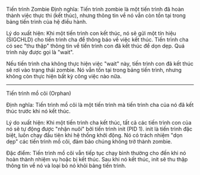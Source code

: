 Tiến trình Zombie
Định nghĩa: Tiến trình zombie là một tiến trình đã hoàn thành việc thực thi (kết thúc), nhưng thông tin về nó vẫn còn tồn tại trong bảng tiến trình của hệ điều hành.

Lý do xuất hiện: Khi một tiến trình con kết thúc, nó sẽ gửi một tín hiệu (SIGCHLD) cho tiến trình cha để thông báo về việc kết thúc. Tiến trình cha có sec "thu thập" thông tin về tiến trình con đã kết thúc để dọn dẹp. Quá trình này được gọi là "wait".

Nếu tiến trình cha không thực hiện việc "wait" này, tiến trình con đã kết thúc sẽ rơi vào trạng thái zombie. Nó vẫn tồn tại trong bảng tiến trình, nhưng không còn thực hiện bất kỳ công việc nào nữa.

-----

Tiến trình mồ côi (Orphan)

Định nghĩa: Tiến trình mồ côi là một tiến trình mà tiến trình cha của nó đã kết thúc trước khi nó kết thúc.

Lý do xuất hiện: Khi một tiến trình cha kết thúc, tất cả các tiến trình con của nó sẽ tự động được "nhận nuôi" bởi tiến trình init (PID 1). init là tiến trình đặc biệt, luôn chạy đầu tiên khi hệ thống khởi động. Nó có trách nhiệm "dọn dẹp" các tiến trình mồ côi, đảm bảo chúng không trở thành zombie.

Đặc điểm: Tiến trình mồ côi vẫn tiếp tục chạy bình thường cho đến khi nó hoàn thành nhiệm vụ hoặc bị kết thúc. Sau khi nó kết thúc, init sẽ thu thập thông tin về nó và loại bỏ nó khỏi bảng tiến trình.

